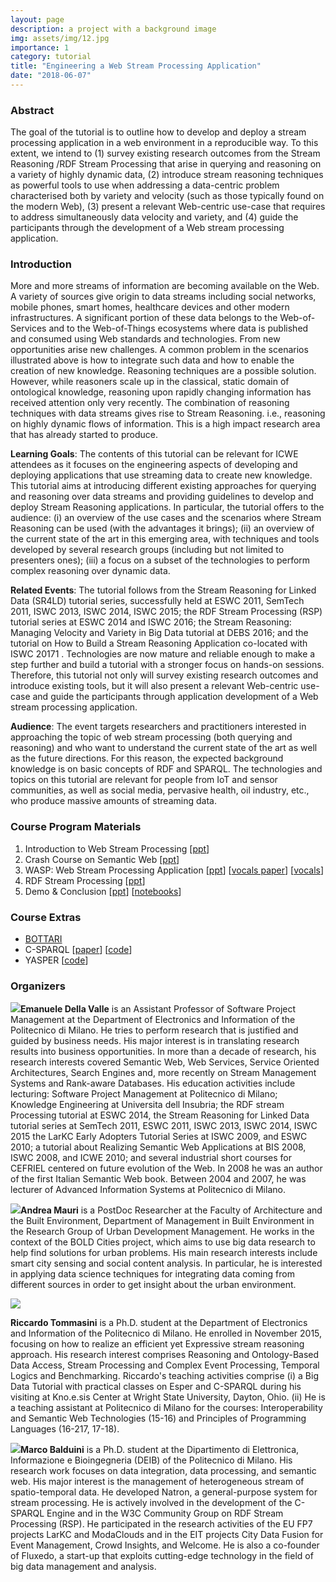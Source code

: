 ```yaml
---
layout: page
description: a project with a background image
img: assets/img/12.jpg
importance: 1
category: tutorial
title: "Engineering a Web Stream Processing Application"
date: "2018-06-07"
---
```


### Abstract

The goal of the tutorial is to outline how to develop and deploy a stream processing application in a web environment in a reproducible way. To this extent, we intend to (1) survey existing research outcomes from the Stream Reasoning /RDF Stream Processing that arise in querying and reasoning on a variety of highly dynamic data, (2) introduce stream reasoning techniques as powerful tools to use when addressing a data-centric problem characterised both by variety and velocity (such as those typically found on the modern Web), (3) present a relevant Web-centric use-case that requires to address simultaneously data velocity and variety, and (4) guide the participants through the development of a Web stream processing application.

### Introduction

More and more streams of information are becoming available on the Web. A variety of sources give origin to data streams including social networks, mobile phones, smart homes, healthcare devices and other modern infrastructures. A significant portion of these data belongs to the Web-of-Services and to the Web-of-Things ecosystems where data is published and consumed using Web standards and technologies. From new opportunities arise new challenges. A common problem in the scenarios illustrated above is how to integrate such data and how to enable the creation of new knowledge. Reasoning techniques are a possible solution. However, while reasoners scale up in the classical, static domain of ontological knowledge, reasoning upon rapidly changing information has received attention only very recently. The combination of reasoning techniques with data streams gives rise to Stream Reasoning. i.e., reasoning on highly dynamic flows of information. This is a high impact research area that has already started to produce.

**Learning Goals**: The contents of this tutorial can be relevant for ICWE attendees as it focuses on the engineering aspects of developing and deploying applications that use streaming data to create new knowledge. This tutorial aims at introducing different existing approaches for querying and reasoning over data streams and providing guidelines to develop and deploy Stream Reasoning applications. In particular, the tutorial offers to the audience: (i) an overview of the use cases and the scenarios where Stream Reasoning can be used (with the advantages it brings); (ii) an overview of the current state of the art in this emerging area, with techniques and tools developed by several research groups (including but not limited to presenters ones); (iii) a focus on a subset of the technologies to perform complex reasoning over dynamic data.

**Related Events**: The tutorial follows from the Stream Reasoning for Linked Data (SR4LD) tutorial series, successfully held at ESWC 2011, SemTech 2011, ISWC 2013, ISWC 2014, ISWC 2015; the RDF Stream Processing (RSP) tutorial series at ESWC 2014 and ISWC 2016; the Stream Reasoning: Managing Velocity and Variety in Big Data tutorial at DEBS 2016; and the tutorial on How to Build a Stream Reasoning Application co-located with ISWC 20171 . Technologies are now mature and reliable enough to make a step further and build a tutorial with a stronger focus on hands-on sessions. Therefore, this tutorial not only will survey existing research outcomes and introduce existing tools, but it will also present a relevant Web-centric use-case and guide the participants through application development of a Web stream processing application.

**Audience**: The event targets researchers and practitioners interested in approaching the topic of web stream processing (both querying and reasoning) and who want to understand the current state of the art as well as the future directions. For this reason, the expected background knowledge is on basic concepts of RDF and SPARQL. The technologies and topics on this tutorial are relevant for people from IoT and sensor communities, as well as social media, pervasive health, oil industry, etc., who produce massive amounts of streaming data.

### Course Program Materials

1. Introduction to Web Stream Processing \[[ppt](https://drive.google.com/open?id=1bN0yZlFACadI8AtLJzrSUPv4_si61085)\]
2. Crash Course on Semantic Web \[[ppt](https://drive.google.com/open?id=1rdBsDPimgfVtJPLOYClPGmZKs3l-597a)\]
3. WASP: Web Stream Processing Application \[[ppt](https://drive.google.com/open?id=1enWXdrqIJHP3SAvqAqu1y-x6N8SZpYt-)\] \[[vocals paper](https://drive.google.com/open?id=1DIZv8DFyD8mnrJi4oYcxoUn8tniEVmr0)\] \[[vocals](https://github.com/ysedira/vocals/wiki)\]
4. RDF Stream Processing \[[ppt](https://drive.google.com/open?id=1gx6vDDfb2P1LaSQA43Rjwgwjzp82hgAG)\]
5. Demo & Conclusion \[[ppt](https://drive.google.com/open?id=1aD0Z9xZ6oePzdg-sxBuukcIok7wkL5Aq)\] \[[notebooks](https://github.com/riccardotommasini/rsp-kernel/tree/dev/icwe)\]

### Course Extras

- [BOTTARI](https://www.sciencedirect.com/science/article/pii/S157082681200073X)
- C-SPARQL \[[paper](https://scholar.google.it/scholar?hl=it&as_sdt=0%2C5&q=c-sparql&btnG=)\] \[[code](https://github.com/streamreasoning/CSPARQL-engine)\]
- YASPER \[[code](https://github.com/streamreasoning/yasper/)\]

### Organizers

**![](images/emanuele.jpg)Emanuele Della Valle** is an Assistant Professor of Software Project Management at the Department of Electronics and Information of the Politecnico di Milano. He tries to perform research that is justified and guided by business needs. His major interest is in translating research results into business opportunities. In more than a decade of research, his research interests covered Semantic Web, Web Services, Service Oriented Architectures, Search Engines and, more recently on Stream Management Systems and Rank-aware Databases. His education activities include lecturing: Software Project Management at Politecnico di Milano; Knowledge Engineering at Universita dell Insubria; the RDF stream Processing tutorial at ESWC 2014, the Stream Reasoning for Linked Data tutorial series at SemTech 2011, ESWC 2011, ISWC 2013, ISWC 2014, ISWC 2015 the LarKC Early Adopters Tutorial Series at ISWC 2009, and ESWC 2010; a tutorial about Realizing Semantic Web Applications at BIS 2008, ISWC 2008, and ICWE 2010; and several industrial short courses for CEFRIEL centered on future evolution of the Web. In 2008 he was an author of the first Italian Semantic Web book. Between 2004 and 2007, he was lecturer of Advanced Information Systems at Politecnico di Milano.

**![](images/andrea.jpg)Andrea Mauri** is a PostDoc Researcher at the Faculty of Architecture and the Built Environment, Department of Management in Built Environment in the Research Group of Urban Development Management. He works in the context of the BOLD Cities project, which aims to use big data research to help find solutions for urban problems. His main research interests include smart city sensing and social content analysis. In particular, he is interested in applying data science techniques for integrating data coming from different sources in order to get insight about the urban environment.

![](images/riccardo.jpg)

**Riccardo Tommasini** is a Ph.D. student at the Department of Electronics and Information of the Politecnico di Milano. He enrolled in November 2015, focusing on how to realize an efficient yet Expressive stream reasoning approach. His research interest comprises Reasoning and Ontology-Based Data Access, Stream Processing and Complex Event Processing, Temporal Logics and Benchmarking. Riccardo's teaching activities comprise (i) a Big Data Tutorial with practical classes on Esper and C-SPARQL during his visiting at Kno.e.sis Center at Wright State University, Dayton, Ohio. (ii) He is a teaching assistant at Politecnico di Milano for the courses: Interoperability and Semantic Web Technologies (15-16) and Principles of Programming Languages (16-217, 17-18).

**![](images/marco.jpg)Marco Balduini** is a Ph.D. student at the Dipartimento di Elettronica, Informazione e Bioingegneria (DEIB) of the Politecnico di Milano. His research work focuses on data integration, data processing, and semantic web. His major interest is the management of heterogeneous stream of spatio-temporal data. He developed Natron, a general-purpose system for stream processing. He is actively involved in the development of the C-SPARQL Engine and in the W3C Community Group on RDF Stream Processing (RSP). He participated in the research activities of the EU FP7 projects LarKC and ModaClouds and in the EIT projects City Data Fusion for Event Management, Crowd Insights, and Welcome. He is also a co-founder of Fluxedo, a start-up that exploits cutting-edge technology in the field of big data management and analysis.
